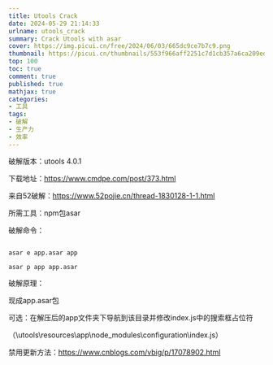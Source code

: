 ```yaml
---
title: Utools Crack
date: 2024-05-29 21:14:33
urlname: utools_crack
summary: Crack Utools with asar
cover: https://img.picui.cn/free/2024/06/03/665dc9ce7b7c9.png
thumbnail: https://picui.cn/thumbnails/553f966aff2251c7d1cb357a6ca209ed.png
top: 100
toc: true
comment: true
published: true
mathjax: true
categories:
- 工具
tags:
- 破解
- 生产力
- 效率
---
```

破解版本：utools 4.0.1
<!--more-->
下载地址：https://www.cmdpe.com/post/373.html

来自52破解：https://www.52pojie.cn/thread-1830128-1-1.html

所需工具：npm包asar

破解命令：

```

asar e app.asar app

asar p app app.asar

```

破解原理：

现成app.asar包

可选：在解压后的app文件夹下导航到该目录并修改index.js中的搜索框占位符

（\utools\resources\app\node_modules\configuration\index.js）

禁用更新方法：https://www.cnblogs.com/vbig/p/17078902.html